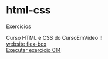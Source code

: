 # html-css
 Exercicios

Curso HTML e CSS do CursoEmVideo !!<br>
<a href="https://alexogome.github.io/html-css/exercicios-html/flex-box/website" target="blank">website flex-box </a> <br>
<a href="https://alexogome.github.io/html-css/exercicios-html/ex014/index.html">Executar exercício 014 </a>
